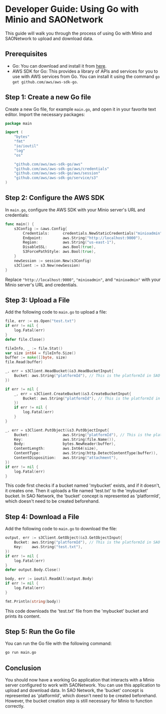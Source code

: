 # Developer Guide: Using Go with Minio and SAONetwork

This guide will walk you through the process of using Go with Minio and SAONetwork to upload and download data.

## Prerequisites

- Go: You can download and install it from [here](https://golang.org/dl/).
- AWS SDK for Go: This provides a library of APIs and services for you to use with AWS services from Go. You can install it using the command `go get github.com/aws/aws-sdk-go`.

## Step 1: Create a new Go file

Create a new Go file, for example `main.go`, and open it in your favorite text editor. Import the necessary packages:

```go
package main

import (
	"bytes"
	"fmt"
	"io/ioutil"
	"log"
	"os"

	"github.com/aws/aws-sdk-go/aws"
	"github.com/aws/aws-sdk-go/aws/credentials"
	"github.com/aws/aws-sdk-go/aws/session"
	"github.com/aws/aws-sdk-go/service/s3"
)
```

## Step 2: Configure the AWS SDK

In `main.go`, configure the AWS SDK with your Minio server's URL and credentials:

```go
func main() {
	s3Config := &aws.Config{
		Credentials:      credentials.NewStaticCredentials("minioadmin", "minioadmin", ""),
		Endpoint:         aws.String("http://localhost:9000"),
		Region:           aws.String("us-east-1"),
		DisableSSL:       aws.Bool(true),
		S3ForcePathStyle: aws.Bool(true),
	}
	newSession := session.New(s3Config)
	s3Client := s3.New(newSession)
}
```

Replace `"http://localhost:9000"`, `"minioadmin"`, and `"minioadmin"` with your Minio server's URL and credentials.

## Step 3: Upload a File

Add the following code to `main.go` to upload a file:

```go
file, err := os.Open("test.txt")
if err != nil {
	log.Fatal(err)
}
defer file.Close()

fileInfo, _ := file.Stat()
var size int64 = fileInfo.Size()
buffer := make([]byte, size)
file.Read(buffer)

_, err = s3Client.HeadBucket(&s3.HeadBucketInput{
	Bucket: aws.String("platformId"), // This is the platformId in SAO Network
})

if err != nil {
	_, err = s3Client.CreateBucket(&s3.CreateBucketInput{
		Bucket: aws.String("platformId"), // This is the platformId in SAO Network
	})
	if err != nil {
		log.Fatal(err)
	}
}

_, err = s3Client.PutObject(&s3.PutObjectInput{
	Bucket:               aws.String("platformId"), // This is the platformId in SAO Network
	Key:                  aws.String(file.Name()),
	Body:                 bytes.NewReader(buffer),
	ContentLength:        aws.Int64(size),
	ContentType:          aws.String(http.DetectContentType(buffer)),
	ContentDisposition:   aws.String("attachment"),
})
if err != nil {
	log.Fatal(err)
}
```

This code first checks if a bucket named 'mybucket' exists, and if it doesn't, it creates one. Then it uploads a file named 'test.txt' to the 'mybucket' bucket. In SAO Network, the 'bucket' concept is represented as 'platformId', which doesn't need to be created beforehand.

## Step 4: Download a File

Add the following code to `main.go` to download the file:

```go
output, err := s3Client.GetObject(&s3.GetObjectInput{
	Bucket: aws.String("platformId"), // This is the platformId in SAO Network
	Key:    aws.String("test.txt"),
})
if err != nil {
	log.Fatal(err)
}
defer output.Body.Close()

body, err := ioutil.ReadAll(output.Body)
if err != nil {
	log.Fatal(err)
}

fmt.Println(string(body))
```

This code downloads the 'test.txt' file from the 'mybucket' bucket and prints its content.

## Step 5: Run the Go file

You can run the Go file with the following command:

```bash
go run main.go
```

## Conclusion

You should now have a working Go application that interacts with a Minio server configured to work with SAONetwork. You can use this application to upload and download data. In SAO Network, the 'bucket' concept is represented as 'platformId', which doesn't need to be created beforehand. However, the bucket creation step is still necessary for Minio to function correctly.